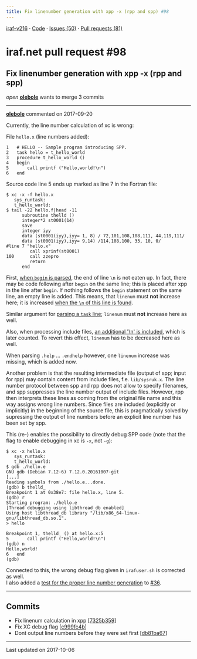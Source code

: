 ```yaml
---
title: Fix linenumber generation with xpp -x (rpp and spp) #98
---
```


[iraf-v216](/iraf-v216) · [Code](https://github.com/iraf-community/iraf/tree/iraf-v216) · [Issues (50)](/iraf-v216/issues) · [Pull requests (81)](/iraf-v216/issues/pulls)

# iraf.net pull request #98
## Fix linenumber generation with xpp -x (rpp and spp)
*open* **[olebole](https://github.com/olebole)** wants to merge 3 commits

- - - -

**[olebole](https://github.com/olebole)** commented on 2017-09-20

Currently, the line number calculation of xc is wrong:  
  
File `hello.x` (line numbers added):  
```  
1   # HELLO -- Sample program introducing SPP.  
2   task hello = t_hello_world  
3   procedure t_hello_world ()  
4   begin  
5       call printf ("Hello,world!\n")  
6   end  
```  
  
Source code line 5 ends up marked as line 7 in the Fortran file:  
  
```  
$ xc -x -f hello.x  
   sys_runtask:  
   t_hello_world:  
$ tail -22 hello.f|head -11  
      subroutine thelld ()  
      integer*2 st0001(14)  
      save  
      integer iyy  
      data (st0001(iyy),iyy= 1, 8) / 72,101,108,108,111, 44,119,111/  
      data (st0001(iyy),iyy= 9,14) /114,108,100, 33, 10, 0/  
#line 7 "hello.x"  
         call xprinf(st0001)  
100      call zzepro  
         return  
      end  
```  
  
First, [when `begin` is parsed](https://github.com/iraf-community/iraf/blob/9590f45760a4791f3305407fb51c87f1282b32be/unix/boot/spp/xpp/xpp.l#L120), the end of line `\n` is not eaten up. In fact, there may be code following after `begin` on the same line; this is placed after xpp in the line after `begin`. If nothing follows the `begin` statement on the same line, an empty line is added. This means, that `linenum` must __not__ increase here; it is increased [when the `\n` of this line is found](https://github.com/iraf-community/iraf/blob/9590f45760a4791f3305407fb51c87f1282b32be/unix/boot/spp/xpp/xpp.l#L203).  
  
Similar argument for [parsing a `task` line](https://github.com/iraf-community/iraf/blob/9590f45760a4791f3305407fb51c87f1282b32be/unix/boot/spp/xpp/xpp.l#L107); `linenum` must __not__ increase here as well.  
  
 Also, when processing include files, [an additional '\n' is included](https://github.com/iraf-community/iraf/blob/9590f45760a4791f3305407fb51c87f1282b32be/unix/boot/spp/xpp/xpp.l#L415), which is later counted. To revert this effect, `linenum` has to be decreased here as  well.  
      
 When parsing `.help` ... `.endhelp` however, one `linenum` increase was missing, which is added now.  
  
Another problem is that the resulting intermediate file (output of spp; input for rpp) may contain content from include files, f.e. `lib/sysruk.x`. The line number protocol between spp and rpp does not allow to specify filenames, and spp suppresses the line number output of include files. However, rpp then interprets these lines as coming from the original file name and this way assigns wrong line numbers. Since files are included (explicitly or implicitly) in the beginning of the source file, this is pragmatically solved by supressing the output of line numbers before an explicit line number has been set by spp.  
  
This (re-) enables the possibility to directly debug SPP code (note that the flag to enable debugging in xc is `-x`, not `-g`):  
```  
$ xc -x hello.x  
   sys_runtask:  
   t_hello_world:  
$ gdb ./hello.e   
GNU gdb (Debian 7.12-6) 7.12.0.20161007-git  
[...]  
Reading symbols from ./hello.e...done.  
(gdb) b thelld_   
Breakpoint 1 at 0x38e7: file hello.x, line 5.  
(gdb) r  
Starting program: ./hello.e   
[Thread debugging using libthread_db enabled]  
Using host libthread_db library "/lib/x86_64-linux-gnu/libthread_db.so.1".  
> hello  
  
Breakpoint 1, thelld_ () at hello.x:5  
5	    call printf ("Hello,world!\n")  
(gdb) n  
Hello,world!  
6	end  
(gdb)  
```  
Connected to this, the wrong debug flag given in `irafuser.sh` is corrected as well.  
I also added a [test for the proper line number generation](https://github.com/iraf-community/iraf/pull/36/commits/95da2c0f36e93216ef332a3479f0ebc5b33e092b) to [#36](https://iraf-community.github.io/iraf-v216/issues/36).
- - - -

## Commits

* Fix linenum calculation in xpp [[7325b359](https://github.com/iraf-community/iraf/commit/7325b359d762837bd7ca5198661953aa51e90c74)]
* Fix XC debug flag [[c999fc4b](https://github.com/iraf-community/iraf/commit/c999fc4b9fc6052674f81faf4a4d25841bca1bf4)]
* Dont output line numbers before they were set first [[db81ba67](https://github.com/iraf-community/iraf/commit/db81ba67f7191b638ee48917418f119df30e24f2)]

- - - -

Last updated on 2017-10-06
